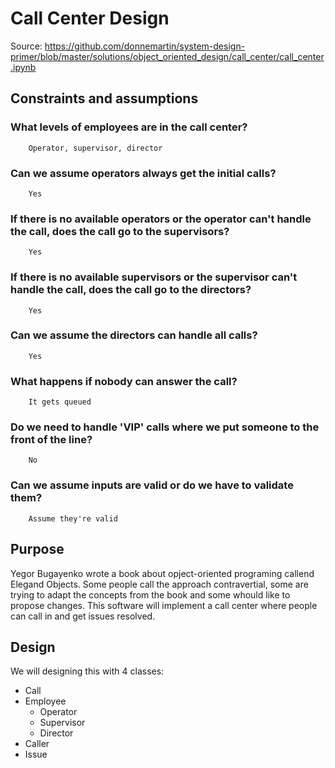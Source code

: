 # Call Center Design
Source: https://github.com/donnemartin/system-design-primer/blob/master/solutions/object_oriented_design/call_center/call_center.ipynb
## Constraints and assumptions
### What levels of employees are in the call center?
        Operator, supervisor, director
### Can we assume operators always get the initial calls?
        Yes
### If there is no available operators or the operator can't handle the call, does the call go to the supervisors?
        Yes
### If there is no available supervisors or the supervisor can't handle the call, does the call go to the directors?
        Yes
### Can we assume the directors can handle all calls?
        Yes
### What happens if nobody can answer the call?
        It gets queued
### Do we need to handle 'VIP' calls where we put someone to the front of the line?
        No
### Can we assume inputs are valid or do we have to validate them?
        Assume they're valid
## Purpose
Yegor Bugayenko wrote a book about opject-oriented programing callend Elegand Objects. Some people call the approach contravertial, some are trying to adapt the concepts from the book and some whould like to propose changes.
This software will implement a call center where people can call in and get issues resolved.

## Design
We will designing this with 4 classes:
- Call
- Employee
  - Operator
  - Supervisor
  - Director
- Caller
- Issue

